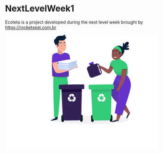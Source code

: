 # NextLevelWeek1
Ecoleta is a project developed during the next level week brought by https://rocketseat.com.br

![alt text](frontend/src/assets/home-background.svg)
